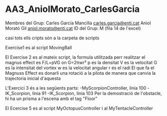 # AA3_AniolMorato_CarlesGarcia
Membres del Grup: Carles García Mancilla carles.garcia@enti.cat
Aniol Morató Gil aniol.morato@enti.cat
ID del Grup: M (fila 14 de l'excel)

casi tots ells cripts són a la carpeta de scripts

Exercise1 es al script MovingBall

El Exercise 2 es al mateix script, la formula utilitzada perr realitzar el magnus effect es 
F/L=pVG on G=2πwr²
p es la densitat
V es la velocitat
G es la intensitat del vortex
w es la velocitat angular
r es el radi 
El que fa el Magnuss Effect es donarli una rotació a la pilota de manera que canvia la trajectoria inicial d'aquesta

L'Exercici 3 és a les següents parts:
-MyScorpionController, línia 100
-IK_Scorpion, línia 91
-IK_Scorpion, línia 103
Per la demostració de l'obstacle, hi ha un prisma a l'escena amb el tag "Floor"

El Ecercise 5 es al script MyOctopusController i al MyTentacleController
